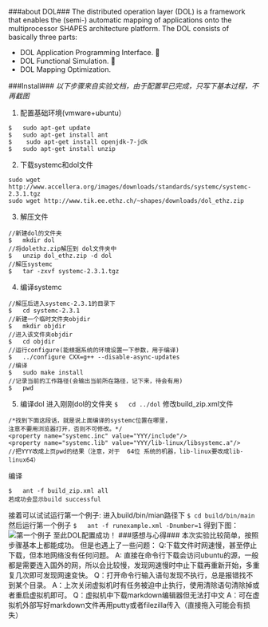 ###about DOL###
The distributed operation layer (DOL) is a framework that enables the (semi-) automatic mapping of applications onto the multiprocessor SHAPES architecture platform. 
The DOL consists of basically three parts:
- DOL Application Programming Interface.  
- DOL Functional Simulation.  
- DOL Mapping Optimization.

###Install###
*以下步骤来自实验文档，由于配置早已完成，只写下基本过程，不再截图*
1. 配置基础环境(vmware+ubuntu）
```
$	sudo apt-get update
$	sudo apt-get install ant
$    sudo apt-get install openjdk-7-jdk
$	sudo apt-get install unzip
```
2. 下载systemc和dol文件
```
sudo wget http://www.accellera.org/images/downloads/standards/systemc/systemc-2.3.1.tgz
sudo wget http://www.tik.ee.ethz.ch/~shapes/downloads/dol_ethz.zip
```
3. 解压文件
```
//新建dol的文件夹 
$	mkdir dol
//将dolethz.zip解压到 dol文件夹中
$	unzip dol_ethz.zip -d dol
//解压systemc
$	tar -zxvf systemc-2.3.1.tgz
```
4. 编译systemc
```
//解压后进入systemc-2.3.1的目录下
$	cd systemc-2.3.1
//新建一个临时文件夹objdir
$	mkdir objdir
//进入该文件夹objdir
$	cd objdir
//运行configure(能根据系统的环境设置一下参数，用于编译)
$	../configure CXX=g++ --disable-async-updates
//编译
$	sudo make install
//记录当前的工作路径(会输出当前所在路径，记下来，待会有用)
$	pwd
```
5. 编译dol
进入刚刚dol的文件夹
`
$	cd ../dol
`
修改build_zip.xml文件
```
/*找到下面这段话，就是说上面编译的systemc位置在哪里，
注意不要用浏览器打开，否则不可修改。*/
<property name="systemc.inc" value="YYY/include"/>
<property name="systemc.lib" value="YYY/lib-linux/libsystemc.a"/>
//把YYY改成上页pwd的结果（注意，对于  64位 系统的机器，lib-linux要改成lib-linux64）
```
编译
```
$	ant -f build_zip.xml all
若成功会显示build successful
```
接着可以试试运行第一个例子:
进入build/bin/mian路径下
` $	cd build/bin/main `
然后运行第一个例子
`
$	ant -f runexample.xml -Dnumber=1
`
得到下图：
![第一个例子](http://upload-images.jianshu.io/upload_images/3195764-925a17d74a7ba8b0.png?imageMogr2/auto-orient/strip%7CimageView2/2/w/1240)
至此DOL配置成功！
###感想与心得###
本次实验比较简单，按照步骤基本上都能成功。
但是也遇上了一些问题：
Q:下载文件时网速慢，甚至停止下载，但本地网络没有任何问题。
A: 直接在命令行下载会访问ubuntu的源，一般都是需要连入国外的网，所以会比较慢，发现网速慢时中止下载再重新开始，多重复几次即可发现网速变快。
Q：打开命令行输入语句发现不执行，总是报错找不到某个目录。
A：上次关闭虚拟机时有任务被迫中止执行，使用清除语句清除掉或者重启虚拟机即可。
Q：虚拟机中下载markdown编辑器但无法打中文
A：可在虚拟机外部写好markdown文件再用putty或者filezilla传入（直接拖入可能会有损失）
